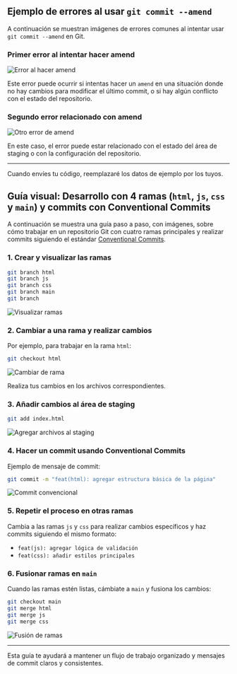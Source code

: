 ## Ejemplo de errores al usar `git commit --amend`

A continuación se muestran imágenes de errores comunes al intentar usar `git commit --amend` en Git.

### Primer error al intentar hacer amend

![Error al hacer amend](https://i.ibb.co/Ld38ZgHH/Captura-de-pantalla-2025-08-19-104607.png)

Este error puede ocurrir si intentas hacer un `amend` en una situación donde no hay cambios para modificar el último commit, o si hay algún conflicto con el estado del repositorio.

### Segundo error relacionado con amend

![Otro error de amend](https://i.ibb.co/Q7mT3mhN/Captura-de-pantalla-2025-02-28-133350.png)

En este caso, el error puede estar relacionado con el estado del área de staging o con la configuración del repositorio.

---

Cuando envíes tu código, reemplazaré los datos de ejemplo por los tuyos.

## Guía visual: Desarrollo con 4 ramas (`html`, `js`, `css` y `main`) y commits con Conventional Commits

A continuación se muestra una guía paso a paso, con imágenes, sobre cómo trabajar en un repositorio Git con cuatro ramas principales y realizar commits siguiendo el estándar [Conventional Commits](https://www.conventionalcommits.org/).

### 1. Crear y visualizar las ramas

```bash
git branch html
git branch js
git branch css
git branch main
git branch
```

![Visualizar ramas](https://i.ibb.co/0Jw8kQJ/git-branch-list.png)

### 2. Cambiar a una rama y realizar cambios

Por ejemplo, para trabajar en la rama `html`:

```bash
git checkout html
```

![Cambiar de rama](https://i.ibb.co/6rQw3wY/git-checkout-html.png)

Realiza tus cambios en los archivos correspondientes.

### 3. Añadir cambios al área de staging

```bash
git add index.html
```

![Agregar archivos al staging](https://i.ibb.co/3yJkQwT/git-add-html.png)

### 4. Hacer un commit usando Conventional Commits

Ejemplo de mensaje de commit:

```bash
git commit -m "feat(html): agregar estructura básica de la página"
```

![Commit convencional](https://i.ibb.co/4Vw8w2y/git-commit-conventional.png)

### 5. Repetir el proceso en otras ramas

Cambia a las ramas `js` y `css` para realizar cambios específicos y haz commits siguiendo el mismo formato:

- `feat(js): agregar lógica de validación`
- `feat(css): añadir estilos principales`

### 6. Fusionar ramas en `main`

Cuando las ramas estén listas, cámbiate a `main` y fusiona los cambios:

```bash
git checkout main
git merge html
git merge js
git merge css
```

![Fusión de ramas](https://i.ibb.co/7Qw8kQJ/git-merge-main.png)

---

Esta guía te ayudará a mantener un flujo de trabajo organizado y mensajes de commit claros y consistentes.